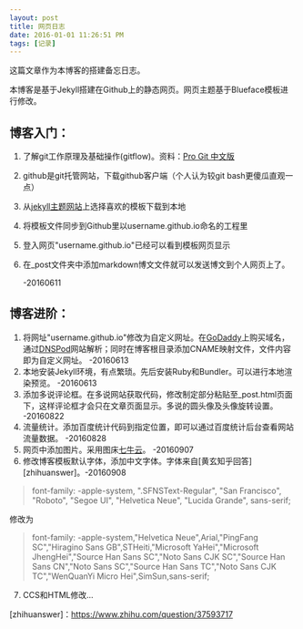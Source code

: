 ```yaml
---
layout: post
title: 网页日志
date: 2016-01-01 11:26:51 PM 
tags: [记录]
---
```


这篇文章作为本博客的搭建备忘日志。

本博客是基于Jekyll搭建在Github上的静态网页。网页主题基于Blueface模板进行修改。

## 博客入门： ##

1. 了解git工作原理及基础操作(gitflow)。资料：[Pro Git 中文版][ProGit]
2. github是git托管网站，下载github客户端（个人认为较git bash更傻瓜直观一点）
3. 从[jekyll主题网站][jekylltheme]上选择喜欢的模板下载到本地
4. 将模板文件同步到Github里以username.github.io命名的工程里
5. 登入网页"username.github.io"已经可以看到模板网页显示
6. 在_post文件夹中添加markdown博文文件就可以发送博文到个人网页上了。

	-20160611

## 博客进阶： ##

1. 将网址"username.github.io"修改为自定义网址。在[GoDaddy][GoDaddy]上购买域名，通过[DNSPod][DNSPod]网站解析；同时在博客根目录添加CNAME映射文件，文件内容即为自定义网址。  -20160613
2. 本地安装Jekyll环境，有点繁琐。先后安装Ruby和Bundler。可以进行本地渲染预览。 -20160613
3. 添加多说评论框。在多说网站获取代码，修改制定部分粘贴至_post.html页面下，这样评论框才会只在文章页面显示。多说的圆头像及头像旋转设置。  -20160822
4. 流量统计。添加百度统计代码到指定位置，即可以通过百度统计后台查看网站流量数据。  -20160828
5. 网页中添加图片。采用图床[七牛云][qiniu]。 -20160907
6. 修改博客模板默认字体，添加中文字体。字体来自[黄玄知乎回答][zhihuanswer]。-20160908


> font-family: -apple-system, ".SFNSText-Regular", "San Francisco", "Roboto", "Segoe UI", "Helvetica Neue", "Lucida Grande", sans-serif;

修改为


> font-family: -apple-system,"Helvetica Neue",Arial,"PingFang SC","Hiragino Sans GB",STHeiti,"Microsoft YaHei","Microsoft JhengHei","Source Han Sans SC","Noto Sans CJK SC","Source Han Sans CN","Noto Sans SC","Source Han Sans TC","Noto Sans CJK TC","WenQuanYi Micro Hei",SimSun,sans-serif;



7. CCS和HTML修改...










[ProGit]: http://iissnan.com/progit/
[jekylltheme]: http://jekyllthemes.org/
[GoDaddy]:www.godaddy.com
[DNSPod]: https://www.dnspod.cn/
[qiniu]: https://portal.qiniu.com/create
[zhihuanswer]：https://www.zhihu.com/question/37593717